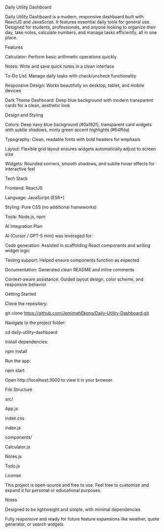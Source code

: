 Daily Utility Dashboard

Daily Utility Dashboard is a modern, responsive dashboard built with ReactJS and JavaScript. It features essential daily tools for general use. Designed for students, professionals, and anyone looking to organize their day, take notes, calculate numbers, and manage tasks efficiently, all in one place.

Features

Calculator: Perform basic arithmetic operations quickly

Notes: Write and save quick notes in a clean interface

To-Do List: Manage daily tasks with check/uncheck functionality

Responsive Design: Works beautifully on desktop, tablet, and mobile devices

Dark Theme Dashboard: Deep blue background with modern transparent cards for a clean, aesthetic look

Design and Styling

Colors: Deep navy blue background (#0a192f), transparent card widgets with subtle shadows, minty green accent highlights (#64ffda)

Typography: Clean, readable fonts with bold headers for emphasis

Layout: Flexible grid layout ensures widgets automatically adjust to screen size

Widgets: Rounded corners, smooth shadows, and subtle hover effects for interactive feel

Tech Stack

Frontend: ReactJS

Language: JavaScript (ES6+)

Styling: Pure CSS (no additional frameworks)

Tools: Node.js, npm

AI Integration Plan

AI (Cursor / GPT-5 mini) was leveraged for:

Code generation: Assisted in scaffolding React components and writing widget logic

Testing support: Helped ensure components function as expected

Documentation: Generated clean README and inline comments

Context-aware assistance: Guided layout design, color scheme, and responsive behavior

Getting Started

Clone the repository:

git clone https://github.com/JemimahEkong/Daily-Utility-Dashboard.git

Navigate to the project folder:

cd daily-utility-dashboard

Install dependencies:

npm install

Run the app:

npm start

Open http://localhost:3000
 to view it in your browser

File Structure

src/

App.js

index.css

index.js

components/

Calculator.js

Notes.js

Todo.js

License

This project is open-source and free to use. Feel free to customize and expand it for personal or educational purposes.

Notes

Designed to be lightweight and simple, with minimal dependencies

Fully responsive and ready for future feature expansions like weather, quote generator, or search widgets
